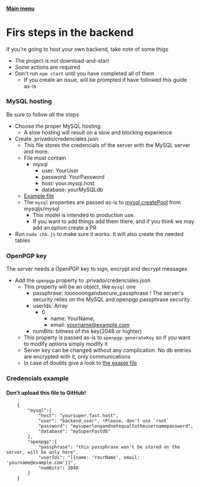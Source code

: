 #### [Main menu](index.md)
# Firs steps in the backend
If you're going to host your own backend, take note of some thigs
- The project is not download-and-start
- Some actions are required
- Don't run `npm start` until you have completed all of them
  - If you create an issue, will be prompted if have followed this guide as-is

### MySQL hosting
Be sure to follow *all* the steps
- Choose the proper MySQL hosting
  - A slow hosting will result on a slow and blocking experience
- Create .privado/credenciales.json
  - This file stores the credencials of the server with the MySQL server and more.
  - File must contain
    - mysql
      - user: YourUser
      - password: YourPassword
      - host: your.mysql.host
      - database: yourMySQLdb
  - [Example file](#credentials-example)
  - The `mysql` properties are passed as-is to [mysql.createPool](https://github.com/mysqljs/mysql#pooling-connections) from mysqljs/mysql
    - This model is intended to production use.
    - If you want to add things add them there, and if you think we may add an option create a PR
- Run `node chk.js` to make sure it works. It will also create the needed tables

### OpenPGP key
The server needs a OpenPGP key to sign, encrypt and decrypt messages
- Add the `openpgp` property to .privado/credenciales.json
  - This property will be an object, like `mysql` one
    - passphrase: loooooongandsecure_passphrase ! The server's security relies on the MySQL and openpgp passphrase security.
    - userIds: Array
      - 0
        - name: YourName,
        - email: yourname@example.com
    - numBits: bitness of the key(2048 or highter)
  - This property is passed as-is to `openpgp.generateKey` so if you want to modify options simply modify it
  - Server key can be changed without any complication. No db entries are encrypted with it, only communications
  - In case of doubts give a look to [the exaple file](#credentials-example)

### Credencials example
#### Don't upload this file to GitHub!
````
    {
        "mysql":{
            "host": "yoursuper.fast.host",
            "user": "backend_user", !Please, don't use `root`
            "password": "mysuperlongandnotequaltotheusernamepassword",
            "database": "mySuperFastdb"
        },
        "openpgp":{
            "passphrase": "this passphrase won't be stored on the server, will be only here",
            "userIds": "[{name: 'YourName', email: 'yourname@example.com'}]",
            "numBits": 2048
        }
    }
````
